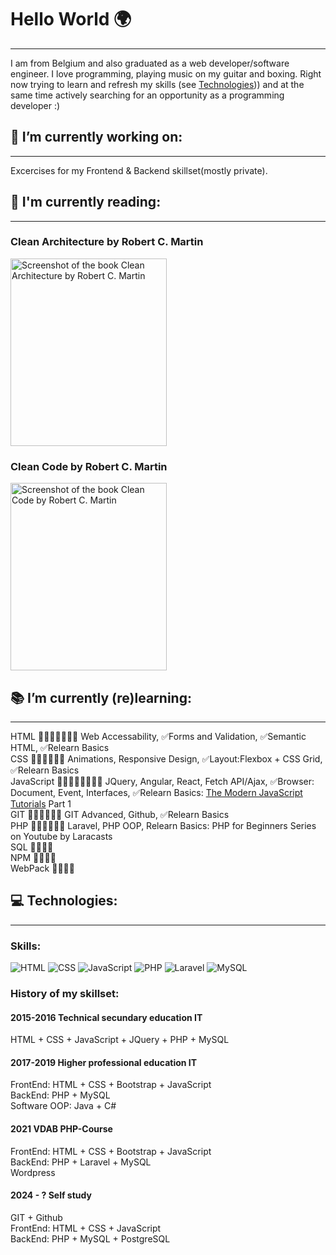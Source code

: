 # Hello World 🌍
---
I am from Belgium and also graduated as a web developer/software engineer. I love programming, playing music on my guitar and boxing. Right now trying to learn and refresh my skills (see [Technologies](#my-anchor))) and at the same time actively searching for an opportunity as a programming developer :)

## 🔨 I’m currently working on:
---
Excercises for my Frontend & Backend skillset(mostly private).

## 📖 I'm currently reading:
---
### Clean Architecture by Robert C. Martin <br>
<img src="https://m.media-amazon.com/images/I/41tjPqycZ1L._AC_SY780_DpWeblab_.jpg" alt="Screenshot of the book Clean Architecture by Robert C. Martin" width="250px" height="300px"> <br>
### Clean Code by Robert C. Martin <br>
<img src="https://m.media-amazon.com/images/I/41bOkXnNBjL._AC_SY780_.jpg" alt="Screenshot of the book Clean Code by Robert C. Martin" width="250px" height="300px"> <br>

## 📚 I’m currently (re)learning:
---
HTML  🏁➖➖🏃‍♂️➖➖ Web Accessability, ✅Forms and Validation, ✅Semantic HTML, ✅Relearn Basics <br>
CSS 🏁➖🏃‍♂️➖➖ Animations, Responsive Design, ✅Layout:Flexbox + CSS Grid, ✅Relearn Basics <br>
JavaScript 🏁➖➖➖🏃‍♂️➖➖ JQuery, Angular, React, Fetch API/Ajax, ✅Browser: Document, Event, Interfaces, ✅Relearn Basics: [The Modern JavaScript Tutorials](https://javascript.info) Part 1 <br>
GIT 🏁➖➖➖🏃‍♂️ GIT Advanced, Github, ✅Relearn Basics <br>
PHP 🏁➖➖➖🏃‍♂️ Laravel, PHP OOP, Relearn Basics: PHP for Beginners Series on Youtube by Laracasts <br>
SQL 🏁➖➖➖ <br>
NPM 🏁➖🏃‍♂️ <br>
WebPack 🏁➖🏃‍♂️ <br>

## 💻 Technologies:<a id="my-anchor"></a>
---
### Skills:
![HTML](https://img.shields.io/badge/HTML-E54C21)   ![CSS](https://img.shields.io/badge/CSS-214CE5)   ![JavaScript](https://img.shields.io/badge/JavaScript-FCDC00)   ![PHP](https://img.shields.io/badge/PHP-7A86B8)   ![Laravel](https://img.shields.io/badge/Laravel-F13E30)   ![MySQL](https://img.shields.io/badge/MySQL-254258)   <!-- ![Java](https://img.shields.io/badge/Java-5283A2) --><br>
### History of my skillset:
#### 2015-2016 Technical secundary education IT
HTML + CSS + JavaScript + JQuery + PHP + MySQL
#### 2017-2019 Higher professional education IT
FrontEnd: HTML + CSS + Bootstrap + JavaScript <br>
BackEnd: PHP + MySQL <br>
Software OOP: Java + C#
#### 2021 VDAB PHP-Course 
FrontEnd: HTML + CSS + Bootstrap + JavaScript <br>
BackEnd: PHP + Laravel + MySQL <br>
Wordpress
#### 2024 - ? Self study
GIT + Github <br>
FrontEnd: HTML + CSS + JavaScript <br>
BackEnd: PHP + MySQL + PostgreSQL <br>

<!-- ### 🤔 I’m looking for help with ...
### 👯 I’m looking to collaborate on ...
### 💬 Ask me about ...
### 📫 How to reach me: ...
### 😄 Pronouns: ...
### ⚡ Fun fact: ...
-->
